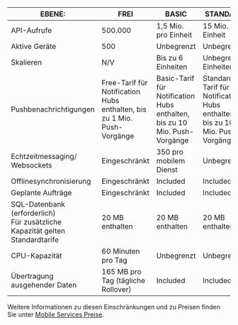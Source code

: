 
| EBENE: | FREI | BASIC | STANDARD |
|----|----|----|----|
| API-Aufrufe | 500\.000 | 1,5 Mio. pro Einheit | 15 Mio. pro Einheit |
| Aktive Geräte | 500 | Unbegrenzt | Unbegrenzt |
| Skalieren | N/V | Bis zu 6 Einheiten | Unbegrenzte Einheiten |
| Pushbenachrichtigungen | Free-Tarif für Notification Hubs enthalten, bis zu 1 Mio. Push-Vorgänge | Basic-Tarif für Notification Hubs enthalten, bis zu 10 Mio. Push-Vorgänge | Standard-Tarif für Notification Hubs enthalten, bis zu 10 Mio. Push-Vorgänge |
| Echtzeitmessaging/<br/>Websockets | Eingeschränkt | 350 pro mobilem Dienst | Unbegrenzt |
| Offlinesynchronisierung | Eingeschränkt | Included | Included |
| Geplante Aufträge | Eingeschränkt | Included | Included |
| SQL-Datenbank (erforderlich) <br/>Für zusätzliche Kapazität gelten Standardtarife | 20 MB enthalten | 20 MB enthalten | 20 MB enthalten |
| CPU-Kapazität | 60 Minuten pro Tag | Unbegrenzt | Unbegrenzt |
| Übertragung ausgehender Daten | 165 MB pro Tag (tägliche Rollover) | Included | Included |

Weitere Informationen zu diesen Einschränkungen und zu Preisen finden Sie unter [Mobile Services Preise](https://azure.microsoft.com/pricing/details/mobile-services/).

<!---HONumber=Oct15_HO3-->
